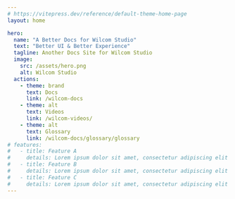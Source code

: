 ```yaml
---
# https://vitepress.dev/reference/default-theme-home-page
layout: home

hero:
  name: "A Better Docs for Wilcom Studio"
  text: "Better UI & Better Experience"
  tagline: Another Docs Site for Wilcom Studio
  image:
    src: /assets/hero.png
    alt: Wilcom Studio
  actions:
    - theme: brand
      text: Docs
      link: /wilcom-docs
    - theme: alt
      text: Videos
      link: /wilcom-videos/
    - theme: alt
      text: Glossary
      link: /wilcom-docs/glossary/glossary
# features:
#   - title: Feature A
#     details: Lorem ipsum dolor sit amet, consectetur adipiscing elit
#   - title: Feature B
#     details: Lorem ipsum dolor sit amet, consectetur adipiscing elit
#   - title: Feature C
#     details: Lorem ipsum dolor sit amet, consectetur adipiscing elit
---
```

